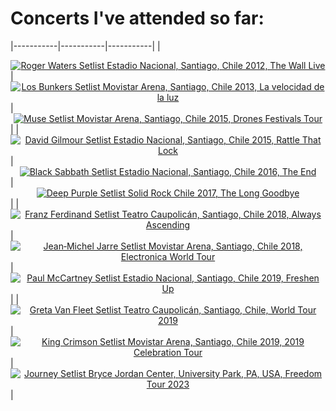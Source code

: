 # Concerts I've attended so far:

|-----------|-----------|-----------|
| <div style="text-align: center;" class="setlistImage"><a href="https://www.setlist.fm/setlist/roger-waters/2012/estadio-nacional-santiago-chile-5bdeeb04.html" title="Roger Waters Setlist Estadio Nacional, Santiago, Chile 2012, The Wall Live" target="_blank"><img src="https://www.setlist.fm/widgets/setlist-image-v1?id=5bdeeb04&size=thumb" alt="Roger Waters Setlist Estadio Nacional, Santiago, Chile 2012, The Wall Live" style="border: 0;" /></a></div> | <div style="text-align: center;" class="setlistImage"><a href="https://www.setlist.fm/setlist/los-bunkers/2013/movistar-arena-santiago-chile-4bc6eba6.html" title="Los Bunkers Setlist Movistar Arena, Santiago, Chile 2013, La velocidad de la luz" target="_blank"><img src="https://www.setlist.fm/widgets/setlist-image-v1?id=4bc6eba6&size=thumb" alt="Los Bunkers Setlist Movistar Arena, Santiago, Chile 2013, La velocidad de la luz" style="border: 0;" /></a></div> | <div style="text-align: center;" class="setlistImage"><a href="https://www.setlist.fm/setlist/muse/2015/movistar-arena-santiago-chile-5bf463c8.html" title="Muse Setlist Movistar Arena, Santiago, Chile 2015, Drones Festivals Tour" target="_blank"><img src="https://www.setlist.fm/widgets/setlist-image-v1?id=5bf463c8&size=thumb" alt="Muse Setlist Movistar Arena, Santiago, Chile 2015, Drones Festivals Tour" style="border: 0;" /></a></div> |
| <div style="text-align: center;" class="setlistImage"><a href="https://www.setlist.fm/setlist/david-gilmour/2015/estadio-nacional-santiago-chile-4bf22f72.html" title="David Gilmour Setlist Estadio Nacional, Santiago, Chile 2015, Rattle That Lock" target="_blank"><img src="https://www.setlist.fm/widgets/setlist-image-v1?id=4bf22f72&size=thumb" alt="David Gilmour Setlist Estadio Nacional, Santiago, Chile 2015, Rattle That Lock" style="border: 0;" /></a></div> | <div style="text-align: center;" class="setlistImage"><a href="https://www.setlist.fm/setlist/black-sabbath/2016/estadio-nacional-santiago-chile-2bfa6c4a.html" title="Black Sabbath Setlist Estadio Nacional, Santiago, Chile 2016, The End" target="_blank"><img src="https://www.setlist.fm/widgets/setlist-image-v1?id=2bfa6c4a&size=thumb" alt="Black Sabbath Setlist Estadio Nacional, Santiago, Chile 2016, The End" style="border: 0;" /></a></div> | <div style="text-align: center;" class="setlistImage"><a href="https://www.setlist.fm/setlist/deep-purple/2017/movistar-arena-santiago-chile-13e05d81.html" title="Deep Purple Setlist Solid Rock Chile 2017, The Long Goodbye" target="_blank"><img src="https://www.setlist.fm/widgets/setlist-image-v1?id=13e05d81&size=thumb" alt="Deep Purple Setlist Solid Rock Chile 2017, The Long Goodbye" style="border: 0;" /></a></div> |
| <div style="text-align: center;" class="setlistImage"><a href="https://www.setlist.fm/setlist/franz-ferdinand/2018/teatro-caupolican-santiago-chile-73e95a49.html" title="Franz Ferdinand Setlist Teatro Caupolicán, Santiago, Chile 2018, Always Ascending" target="_blank"><img src="https://www.setlist.fm/widgets/setlist-image-v1?id=73e95a49&size=thumb" alt="Franz Ferdinand Setlist Teatro Caupolicán, Santiago, Chile 2018, Always Ascending" style="border: 0;" /></a></div> | <div style="text-align: center;" class="setlistImage"><a href="https://www.setlist.fm/setlist/jeanmichel-jarre/2018/movistar-arena-santiago-chile-13ef65e1.html" title="Jean‐Michel Jarre Setlist Movistar Arena, Santiago, Chile 2018, Electronica World Tour" target="_blank"><img src="https://www.setlist.fm/widgets/setlist-image-v1?id=13ef65e1&size=thumb" alt="Jean‐Michel Jarre Setlist Movistar Arena, Santiago, Chile 2018, Electronica World Tour" style="border: 0;" /></a></div> | <div style="text-align: center;" class="setlistImage"><a href="https://www.setlist.fm/setlist/paul-mccartney/2019/estadio-nacional-santiago-chile-392654f.html" title="Paul McCartney Setlist Estadio Nacional, Santiago, Chile 2019, Freshen Up" target="_blank"><img src="https://www.setlist.fm/widgets/setlist-image-v1?id=392654f&size=thumb" alt="Paul McCartney Setlist Estadio Nacional, Santiago, Chile 2019, Freshen Up" style="border: 0;" /></a></div> |
| <div style="text-align: center;" class="setlistImage"><a href="https://www.setlist.fm/setlist/greta-van-fleet/2019/teatro-caupolican-santiago-chile-2b939c7a.html" title="Greta Van Fleet Setlist Teatro Caupolicán, Santiago, Chile, World Tour 2019" target="_blank"><img src="https://www.setlist.fm/widgets/setlist-image-v1?id=2b939c7a&size=thumb" alt="Greta Van Fleet Setlist Teatro Caupolicán, Santiago, Chile, World Tour 2019" style="border: 0;" /></a></div> | <div style="text-align: center;" class="setlistImage"><a href="https://www.setlist.fm/setlist/king-crimson/2019/movistar-arena-santiago-chile-7b9daaa8.html" title="King Crimson Setlist Movistar Arena, Santiago, Chile 2019, 2019 Celebration Tour" target="_blank"><img src="https://www.setlist.fm/widgets/setlist-image-v1?id=7b9daaa8&size=thumb" alt="King Crimson Setlist Movistar Arena, Santiago, Chile 2019, 2019 Celebration Tour" style="border: 0;" /></a></div> | <div style="text-align: center;" class="setlistImage"><a href="https://www.setlist.fm/setlist/journey/2023/bryce-jordan-center-university-park-pa-7bba36bc.html" title="Journey Setlist Bryce Jordan Center, University Park, PA, USA, Freedom Tour 2023" target="_blank"><img src="https://www.setlist.fm/widgets/setlist-image-v1?id=7bba36bc&size=thumb" alt="Journey Setlist Bryce Jordan Center, University Park, PA, USA, Freedom Tour 2023" style="border: 0;" /></a></div> |
